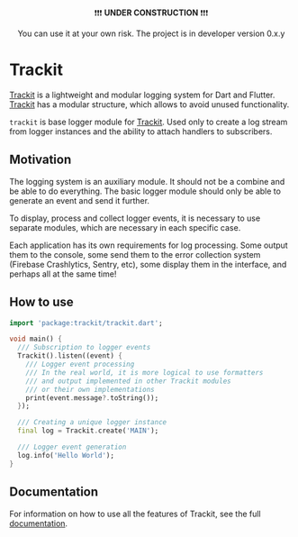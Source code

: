 <p align="center">
❗️❗️❗️ <b>UNDER CONSTRUCTION</b> ❗️❗️❗️
</p>
<p align="center">
You can use it at your own risk. The project is in developer version 0.x.y
</p>

# Trackit

[Trackit](https://github.com/unger1984/trackit) is a lightweight and modular logging system for Dart and Flutter.
[Trackit](https://github.com/unger1984/trackit) has a modular structure, which allows to avoid unused functionality.

`trackit` is base logger module for [Trackit](https://github.com/unger1984/trackit).
Used only to create a log stream from logger instances and the ability to attach handlers to subscribers.

## Motivation

The logging system is an auxiliary module. It should not be a combine and be able to do everything. The basic logger 
module should only be able to generate an event and send it further.

To display, process and collect logger events, it is necessary to use separate modules, which are necessary in each specific case.

Each application has its own requirements for log processing. Some output them to the console, some send them to the 
error collection system (Firebase Crashlytics, Sentry, etc), some display them in the interface, and perhaps all at the same time!

## How to use

```dart
import 'package:trackit/trackit.dart';

void main() {
  /// Subscription to logger events
  Trackit().listen((event) {
    /// Logger event processing
    /// In the real world, it is more logical to use formatters
    /// and output implemented in other Trackit modules
    /// or their own implementations
    print(event.message?.toString());
  });

  /// Creating a unique logger instance
  final log = Trackit.create('MAIN');

  /// Logger event generation
  log.info('Hello World');
}
```

## Documentation

For information on how to use all the features of Trackit, see the full [documentation](https://github.com/unger1984/trackit).
